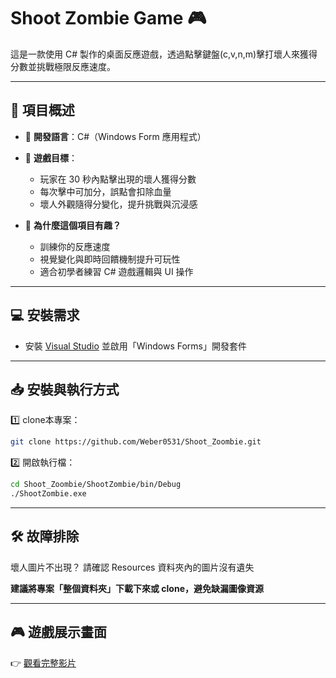 # Shoot Zombie Game 🎮

這是一款使用 C# 製作的桌面反應遊戲，透過點擊鍵盤(c,v,n,m)擊打壞人來獲得分數並挑戰極限反應速度。

---

## 📌 項目概述

- 🧠 **開發語言**：C#（Windows Form 應用程式）
- 🔫 **遊戲目標**：
  - 玩家在 30 秒內點擊出現的壞人獲得分數
  - 每次擊中可加分，誤點會扣除血量
  - 壞人外觀隨得分變化，提升挑戰與沉浸感

- 🧩 **為什麼這個項目有趣？**
  - 訓練你的反應速度
  - 視覺變化與即時回饋機制提升可玩性
  - 適合初學者練習 C# 遊戲邏輯與 UI 操作

---

## 💻 安裝需求

- 安裝 [Visual Studio](https://visualstudio.microsoft.com/zh-hant/) 並啟用「Windows Forms」開發套件

---

## 📥 安裝與執行方式

1️⃣ clone本專案：
```bash
git clone https://github.com/Weber0531/Shoot_Zoombie.git
```

2️⃣ 開啟執行檔：
```bash
cd Shoot_Zoombie/ShootZombie/bin/Debug
./ShootZombie.exe
```

---

## 🛠️ 故障排除
壞人圖片不出現？
請確認 Resources 資料夾內的圖片沒有遺失

**建議將專案「整個資料夾」下載下來或 clone，避免缺漏圖像資源**

---

## 🎮 遊戲展示畫面

👉 [觀看完整影片](https://drive.google.com/file/d/1H9Ex6V-5rVwmcLiJ3nVFBCfp7E3zH7bO/view?usp=sharing)
